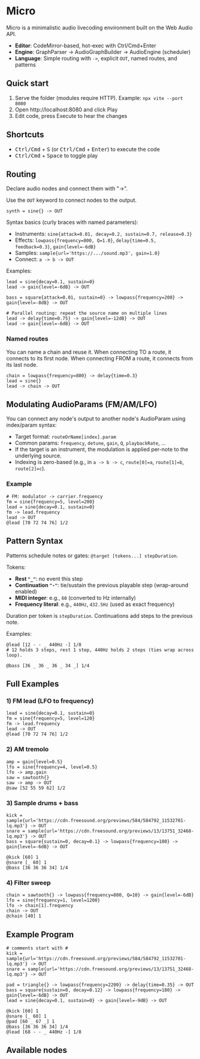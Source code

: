 # Micro

Micro is a minimalistic audio livecoding environment built on the Web Audio API.

- __Editor__: CodeMirror-based, hot-exec with Ctrl/Cmd+Enter
- __Engine__: GraphParser → AudioGraphBuilder → AudioEngine (scheduler)
- __Language__: Simple routing with `->`, explicit `OUT`, named routes, and patterns

## Quick start

1) Serve the folder (modules require HTTP). Example: `npx vite --port 8080`
2) Open http://localhost:8080 and click Play
3) Edit code, press Execute to hear the changes

## Shortcuts

- <kbd>Ctrl/Cmd</kbd> + <kbd>S</kbd> (or <kbd>Ctrl/Cmd</kbd> + <kbd>Enter</kbd>) to execute the code
- <kbd>Ctrl/Cmd</kbd> + <kbd>Space</kbd> to toggle play

## Routing

Declare audio nodes and connect them with "->".

Use the `OUT` keyword to connect nodes to the output.

```
synth = sine{} -> OUT
```

Syntax basics (curly braces with named parameters):

- Instruments: `sine{attack=0.01, decay=0.2, sustain=0.7, release=0.3}`
- Effects: `lowpass{frequency=800, Q=1.0}`, `delay{time=0.5, feedback=0.3}`, `gain{level=-6dB}`
- Samples: `sample{url='https://.../sound.mp3', gain=1.0}`
- Connect: `a -> b -> OUT`

Examples:

```
lead = sine{decay=0.1, sustain=0}
lead -> gain{level=-6dB} -> OUT

bass = square{attack=0.01, sustain=0} -> lowpass{frequency=200} -> gain{level=-8dB} -> OUT

# Parallel routing: repeat the source name on multiple lines
lead -> delay{time=0.75} -> gain{level=-12dB} -> OUT
lead -> gain{level=-6dB} -> OUT
```

### Named routes

You can name a chain and reuse it. When connecting TO a route, it connects to its first node. When connecting FROM a route, it connects from its last node.

```
chain = lowpass{frequency=800} -> delay{time=0.3}
lead = sine{}
lead -> chain -> OUT
```

## Modulating AudioParams (FM/AM/LFO)

You can connect any node's output to another node's AudioParam using index/param syntax:

- Target format: `routeOrName[index].param`
- Common params: `frequency`, `detune`, `gain`, `Q`, `playbackRate`, ...
- If the target is an instrument, the modulation is applied per-note to the underlying source.
 - Indexing is zero-based (e.g., in `a -> b -> c`, `route[0]=a`, `route[1]=b`, `route[2]=c`).

### Example

```
# FM: modulator -> carrier.frequency
fm = sine{frequency=5, level=200}
lead = sine{decay=0.1, sustain=0}
fm -> lead.frequency
lead -> OUT
@lead [70 72 74 76] 1/2
```

## Pattern Syntax

Patterns schedule notes or gates: `@target [tokens...] stepDuration`.

Tokens:

- __Rest `"_"`__: no event this step
- __Continuation `"-"`__: tie/sustain the previous playable step (wrap-around enabled)
- __MIDI integer__: e.g., `60` (converted to Hz internally)
- __Frequency literal__: e.g., `440Hz`, `432.5Hz` (used as exact frequency)

Duration per token is `stepDuration`. Continuations add steps to the previous note.

Examples:

```
@lead [12 - - _ 440Hz -] 1/8
# 12 holds 3 steps, rest 1 step, 440Hz holds 2 steps (ties wrap across loop).

@bass [36 _ 36 _ 36 _ 34 _] 1/4
```

## Full Examples

### 1) FM lead (LFO to frequency)

```
lead = sine{decay=0.1, sustain=0}
fm = sine{frequency=5, level=120}
fm -> lead.frequency
lead -> OUT
@lead [70 72 74 76] 1/2
```

### 2) AM tremolo

```
amp = gain{level=0.5}
lfo = sine{frequency=4, level=0.5}
lfo -> amp.gain
saw = sawtooth{}
saw -> amp -> OUT
@saw [52 55 59 62] 1/2
```

### 3) Sample drums + bass

```
kick = sample{url='https://cdn.freesound.org/previews/584/584792_11532701-lq.mp3'} -> OUT
snare = sample{url='https://cdn.freesound.org/previews/13/13751_32468-lq.mp3'} -> OUT
bass = square{sustain=0, decay=0.1} -> lowpass{frequency=180} -> gain{level=-6dB} -> OUT

@kick [60] 1
@snare [_ 60] 1
@bass [36 36 36 34] 1/4
```

### 4) Filter sweep

```
chain = sawtooth{} -> lowpass{frequency=800, Q=10} -> gain{level=-6dB}
lfo = sine{frequency=1, level=1200}
lfo -> chain[1].frequency
chain -> OUT
@chain [40] 1
```

## Example Program

```
# comments start with #
kick = sample{url='https://cdn.freesound.org/previews/584/584792_11532701-lq.mp3'} -> OUT
snare = sample{url='https://cdn.freesound.org/previews/13/13751_32468-lq.mp3'} -> OUT

pad = triangle{} -> lowpass{frequency=2200} -> delay{time=0.35} -> OUT
bass = square{sustain=0, decay=0.12} -> lowpass{frequency=180} -> gain{level=-6dB} -> OUT
lead = sine{decay=0.1, sustain=0} -> gain{level=-9dB} -> OUT

@kick [60] 1
@snare [_ 60] 1
@pad [60 _ 67 _] 1
@bass [36 36 36 34] 1/4
@lead [68 - - _ 440Hz -] 1/8
```

## Available nodes
